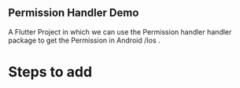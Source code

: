 ## Permission Handler Demo

A Flutter Project in which we can use the Permission handler handler package 
to get the Permission in Android /Ios .

# Steps to add